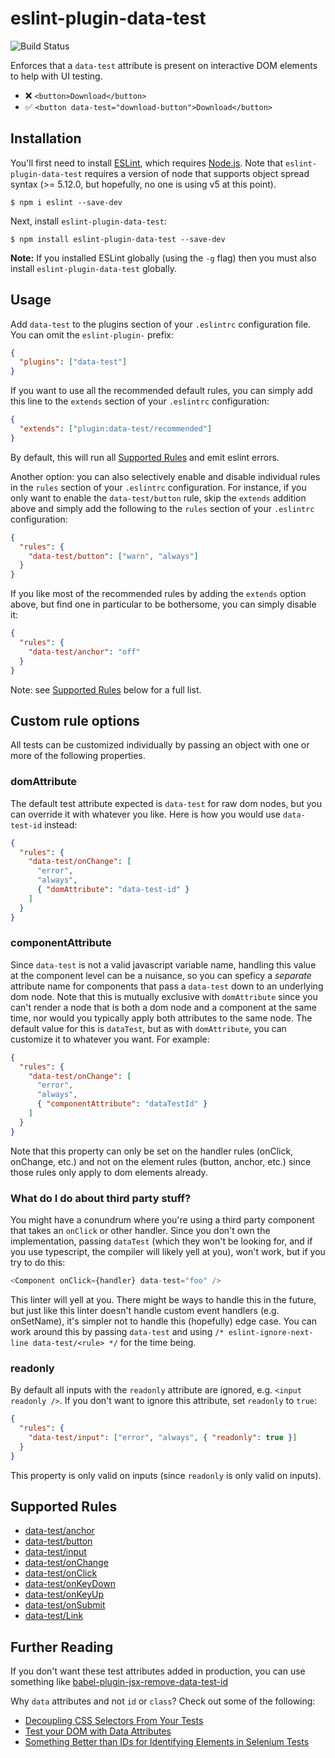 # eslint-plugin-data-test

![Build Status](https://github.com/tandrewnichols/eslint-plugin-data-test/actions/workflows/ci.yml/badge.svg)

Enforces that a `data-test` attribute is present on interactive DOM elements to help with UI testing.

- ❌ `<button>Download</button>`
- ✅ `<button data-test="download-button">Download</button>`

## Installation

You'll first need to install [ESLint](http://eslint.org), which requires [Node.js](https://nodejs.org). Note that `eslint-plugin-data-test` requires a version of node that supports object spread syntax (>= 5.12.0, but hopefully, no one is using v5 at this point).

```
$ npm i eslint --save-dev
```

Next, install `eslint-plugin-data-test`:

```
$ npm install eslint-plugin-data-test --save-dev
```

**Note:** If you installed ESLint globally (using the `-g` flag) then you must also install `eslint-plugin-data-test` globally.

## Usage

Add `data-test` to the plugins section of your `.eslintrc` configuration file. You can omit the `eslint-plugin-` prefix:

```json
{
  "plugins": ["data-test"]
}
```

If you want to use all the recommended default rules, you can simply add this line to the `extends` section of your `.eslintrc` configuration:

```json
{
  "extends": ["plugin:data-test/recommended"]
}
```

By default, this will run all [Supported Rules](#supported-rules) and emit eslint errors.

Another option: you can also selectively enable and disable individual rules in the `rules` section of your `.eslintrc` configuration. For instance, if you only want to enable the `data-test/button` rule, skip the `extends` addition above and simply add the following to the `rules` section of your `.eslintrc` configuration:

```json
{
  "rules": {
    "data-test/button": ["warn", "always"]
  }
}
```

If you like most of the recommended rules by adding the `extends` option above, but find one in particular to be bothersome, you can simply disable it:

```json
{
  "rules": {
    "data-test/anchor": "off"
  }
}
```

Note: see [Supported Rules](#supported-rules) below for a full list.

## Custom rule options

All tests can be customized individually by passing an object with one or more of the following properties.

### domAttribute

The default test attribute expected is `data-test` for raw dom nodes, but you can override it with whatever you like. Here is how you would use `data-test-id` instead:

```json
{
  "rules": {
    "data-test/onChange": [
      "error",
      "always",
      { "domAttribute": "data-test-id" }
    ]
  }
}
```

### componentAttribute

Since `data-test` is not a valid javascript variable name, handling this value at the component level can be a nuisance, so you can speficy a _separate_ attribute name for components that pass a `data-test` down to an underlying dom node. Note that this is mutually exclusive with `domAttribute` since you can't render a node that is both a dom node and a component at the same time, nor would you typically apply both attributes to the same node. The default value for this is `dataTest`, but as with `domAttribute`, you can customize it to whatever you want. For example:

```json
{
  "rules": {
    "data-test/onChange": [
      "error",
      "always",
      { "componentAttribute": "dataTestId" }
    ]
  }
}
```

Note that this property can only be set on the handler rules (onClick, onChange, etc.) and not on the element rules (button, anchor, etc.) since those rules only apply to dom elements already.

### What do I do about third party stuff?

You might have a conundrum where you're using a third party component that takes an `onClick` or other handler. Since you don't own the implementation, passing `dataTest` (which they won't be looking for, and if you use typescript, the compiler will likely yell at you), won't work, but if you try to do this:

```js
<Component onClick={handler} data-test="foo" />
```

This linter will yell at you. There might be ways to handle this in the future, but just like this linter doesn't handle custom event handlers (e.g. onSetName), it's simpler not to handle this (hopefully) edge case. You can work around this by passing `data-test` and using `/* eslint-ignore-next-line data-test/<rule> */` for the time being.

### readonly

By default all inputs with the `readonly` attribute are ignored, e.g. `<input readonly />`. If you don't want to ignore this attribute, set `readonly` to `true`:

```json
{
  "rules": {
    "data-test/input": ["error", "always", { "readonly": true }]
  }
}
```

This property is only valid on inputs (since `readonly` is only valid on inputs).

## Supported Rules

- [data-test/anchor](./docs/rules/anchor)
- [data-test/button](./docs/rules/button)
- [data-test/input](./docs/rules/input)
- [data-test/onChange](./docs/rules/onChange)
- [data-test/onClick](./docs/rules/onClick)
- [data-test/onKeyDown](./docs/rules/onKeyDown)
- [data-test/onKeyUp](./docs/rules/onKeyUp)
- [data-test/onSubmit](./docs/rules/onSubmit)
- [data-test/Link](./docs/rules/Link)

## Further Reading

If you don't want these test attributes added in production, you can use something like [babel-plugin-jsx-remove-data-test-id](https://github.com/coderas/babel-plugin-jsx-remove-data-test-id)

Why `data` attributes and not `id` or `class`? Check out some of the following:

- [Decoupling CSS Selectors From Your Tests](https://mixandgo.com/learn/decoupling-css-selectors-from-your-tests)
- [Test your DOM with Data Attributes](https://medium.com/@colecodes/test-your-dom-with-data-attributes-44fccc43ed4b)
- [Something Better than IDs for Identifying Elements in Selenium Tests](https://techblog.constantcontact.com/software-development/a-better-way-to-id-elements-in-selenium-tests/)
